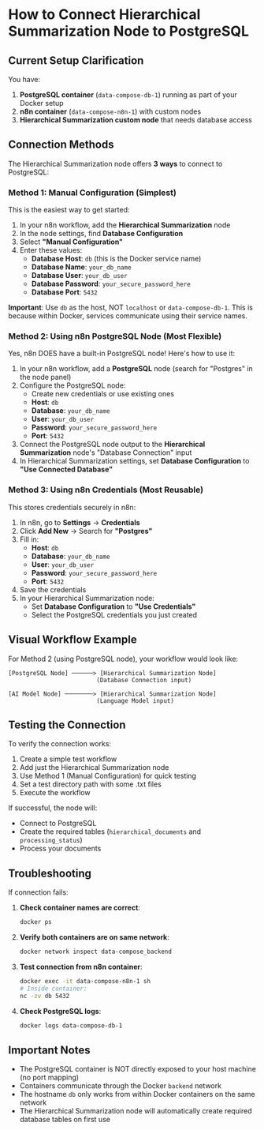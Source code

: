 # How to Connect Hierarchical Summarization Node to PostgreSQL

## Current Setup Clarification

You have:
1. **PostgreSQL container** (`data-compose-db-1`) running as part of your Docker setup
2. **n8n container** (`data-compose-n8n-1`) with custom nodes
3. **Hierarchical Summarization custom node** that needs database access

## Connection Methods

The Hierarchical Summarization node offers **3 ways** to connect to PostgreSQL:

### Method 1: Manual Configuration (Simplest)
This is the easiest way to get started:

1. In your n8n workflow, add the **Hierarchical Summarization** node
2. In the node settings, find **Database Configuration**
3. Select **"Manual Configuration"**
4. Enter these values:
   - **Database Host**: `db` (this is the Docker service name)
   - **Database Name**: `your_db_name`
   - **Database User**: `your_db_user`
   - **Database Password**: `your_secure_password_here`
   - **Database Port**: `5432`

**Important**: Use `db` as the host, NOT `localhost` or `data-compose-db-1`. This is because within Docker, services communicate using their service names.

### Method 2: Using n8n PostgreSQL Node (Most Flexible)
Yes, n8n DOES have a built-in PostgreSQL node! Here's how to use it:

1. In your n8n workflow, add a **PostgreSQL** node (search for "Postgres" in the node panel)
2. Configure the PostgreSQL node:
   - Create new credentials or use existing ones
   - **Host**: `db`
   - **Database**: `your_db_name`
   - **User**: `your_db_user`
   - **Password**: `your_secure_password_here`
   - **Port**: `5432`
3. Connect the PostgreSQL node output to the **Hierarchical Summarization** node's "Database Connection" input
4. In Hierarchical Summarization settings, set **Database Configuration** to **"Use Connected Database"**

### Method 3: Using n8n Credentials (Most Reusable)
This stores credentials securely in n8n:

1. In n8n, go to **Settings** → **Credentials**
2. Click **Add New** → Search for **"Postgres"**
3. Fill in:
   - **Host**: `db`
   - **Database**: `your_db_name`
   - **User**: `your_db_user`
   - **Password**: `your_secure_password_here`
   - **Port**: `5432`
4. Save the credentials
5. In your Hierarchical Summarization node:
   - Set **Database Configuration** to **"Use Credentials"**
   - Select the PostgreSQL credentials you just created

## Visual Workflow Example

For Method 2 (using PostgreSQL node), your workflow would look like:

```
[PostgreSQL Node] ──────> [Hierarchical Summarization Node]
                         (Database Connection input)
                         
[AI Model Node] ────────> [Hierarchical Summarization Node]
                         (Language Model input)
```

## Testing the Connection

To verify the connection works:

1. Create a simple test workflow
2. Add just the Hierarchical Summarization node
3. Use Method 1 (Manual Configuration) for quick testing
4. Set a test directory path with some .txt files
5. Execute the workflow

If successful, the node will:
- Connect to PostgreSQL
- Create the required tables (`hierarchical_documents` and `processing_status`)
- Process your documents

## Troubleshooting

If connection fails:

1. **Check container names are correct**:
   ```bash
   docker ps
   ```

2. **Verify both containers are on same network**:
   ```bash
   docker network inspect data-compose_backend
   ```

3. **Test connection from n8n container**:
   ```bash
   docker exec -it data-compose-n8n-1 sh
   # Inside container:
   nc -zv db 5432
   ```

4. **Check PostgreSQL logs**:
   ```bash
   docker logs data-compose-db-1
   ```

## Important Notes

- The PostgreSQL container is NOT directly exposed to your host machine (no port mapping)
- Containers communicate through the Docker `backend` network
- The hostname `db` only works from within Docker containers on the same network
- The Hierarchical Summarization node will automatically create required database tables on first use